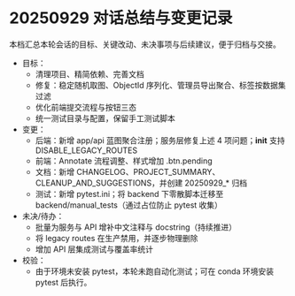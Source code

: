 # 20250929 对话总结与变更记录

本档汇总本轮会话的目标、关键改动、未决事项与后续建议，便于归档与交接。

- 目标：
  - 清理项目、精简依赖、完善文档
  - 修复：稳定随机取图、ObjectId 序列化、管理员导出聚合、标签按数据集过滤
  - 优化前端提交流程与按钮三态
  - 统一测试目录与配置，保留手工测试脚本
- 变更：
  - 后端：新增 app/api 蓝图聚合注册；服务层修复上述 4 项问题；__init__ 支持 DISABLE_LEGACY_ROUTES
  - 前端：Annotate 流程调整、样式增加 .btn.pending
  - 文档：新增 CHANGELOG、PROJECT_SUMMARY、CLEANUP_AND_SUGGESTIONS，并创建 20250929_* 归档
  - 测试：新增 pytest.ini；将 backend 下零散脚本迁移至 backend/manual_tests（通过占位防止 pytest 收集）
- 未决/待办：
  - 批量为服务与 API 增补中文注释与 docstring（持续推进）
  - 将 legacy routes 在生产禁用，并逐步物理删除
  - 增加 API 层集成测试与覆盖率统计
- 校验：
  - 由于环境未安装 pytest，本轮未跑自动化测试；可在 conda 环境安装 pytest 后执行。
